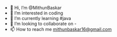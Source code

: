 - 👋 Hi, I’m @MithunBaskar
- 👀 I’m interested in coding
- 🌱 I’m currently learning #java
- 💞️ I’m looking to collaborate on -
- 📫 How to reach me mithunbaskar16@gmail.com
